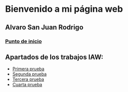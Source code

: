 # Bienvenido a mi página web

## Alvaro San Juan Rodrigo

### [Punto de inicio](https://alvarosanjuan20.github.io/)

## Apartados de los trabajos IAW:

- [Primera prueba]()
- [Segunda prueba]()
- [Tercera prueba]()
- [Cuarta prueba]()


